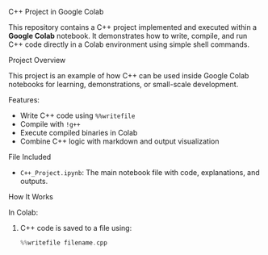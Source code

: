 C++ Project in Google Colab

This repository contains a C++ project implemented and executed within a **Google Colab** notebook. It demonstrates how to write, compile, and run C++ code directly in a Colab environment using simple shell commands.

 Project Overview

This project is an example of how C++ can be used inside Google Colab notebooks for learning, demonstrations, or small-scale development.

Features:
- Write C++ code using `%%writefile`
- Compile with `!g++`
- Execute compiled binaries in Colab
- Combine C++ logic with markdown and output visualization

File Included

- `C++_Project.ipynb`: The main notebook file with code, explanations, and outputs.

 How It Works

In Colab:
1. C++ code is saved to a file using:
   ```cpp
   %%writefile filename.cpp

